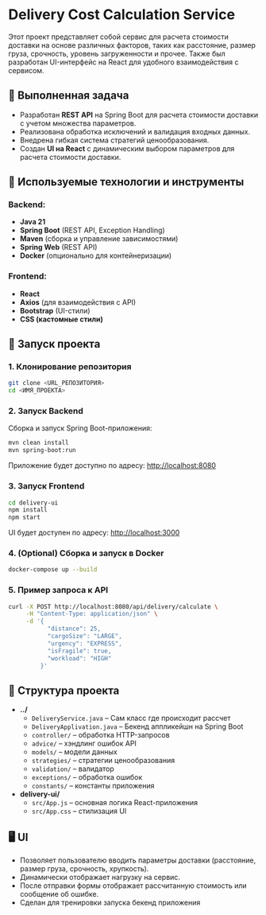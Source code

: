 # Delivery Cost Calculation Service

Этот проект представляет собой сервис для расчета стоимости доставки на основе различных факторов, таких как расстояние, размер груза, срочность, уровень загруженности и прочее. Также был разработан UI-интерфейс на React для удобного взаимодействия с сервисом.

## 📌 Выполненная задача
- Разработан **REST API** на Spring Boot для расчета стоимости доставки с учетом множества параметров.
- Реализована обработка исключений и валидация входных данных.
- Внедрена гибкая система стратегий ценообразования.
- Создан **UI на React** с динамическим выбором параметров для расчета стоимости доставки.

## 🔧 Используемые технологии и инструменты
### Backend:
- **Java 21**
- **Spring Boot** (REST API, Exception Handling)
- **Maven** (сборка и управление зависимостями)
- **Spring Web** (REST API)
- **Docker** (опционально для контейнеризации)

### Frontend:
- **React**
- **Axios** (для взаимодействия с API)
- **Bootstrap** (UI-стили)
- **CSS (кастомные стили)**

## 🚀 Запуск проекта

### 1. Клонирование репозитория
```sh
git clone <URL_РЕПОЗИТОРИЯ>
cd <ИМЯ_ПРОЕКТА>
```

### 2. Запуск Backend
Сборка и запуск Spring Boot-приложения:
```sh
mvn clean install
mvn spring-boot:run
```
Приложение будет доступно по адресу: [http://localhost:8080](http://localhost:8080)

### 3. Запуск Frontend
```sh
cd delivery-ui
npm install
npm start
```
UI будет доступен по адресу: [http://localhost:3000](http://localhost:3000)

### 4. (Optional) Сборка и запуск в Docker
```sh
docker-compose up --build
```

### 5. Пример запроса к API
```sh
curl -X POST http://localhost:8080/api/delivery/calculate \
     -H "Content-Type: application/json" \
     -d '{
           "distance": 25,
           "cargoSize": "LARGE",
           "urgency": "EXPRESS",
           "isFragile": true,
           "workload": "HIGH"
         }'
```

## 📂 Структура проекта
- **../**
    - `DeliveryService.java` – Сам класс где происходит рассчет 
    - `DeliveryApplivation.java` – Бекенд аппликейшн на Spring Boot
    - `controller/` – обработка HTTP-запросов
    - `advice/` – хэндлинг ошибок API
    - `models/` – модели данных
    - `strategies/` – стратегии ценообразования
    - `validation/` – валидатор
    - `exceptions/` – обработка ошибок
    - `constants/` – константы приложения
- **delivery-ui/**
    - `src/App.js` – основная логика React-приложения
    - `src/App.css` – стилизация UI

## 🖥️ UI
- Позволяет пользователю вводить параметры доставки (расстояние, размер груза, срочность, хрупкость).
- Динамически отображает нагрузку на сервис.
- После отправки формы отображает рассчитанную стоимость или сообщение об ошибке.
- Сделан для тренировки запуска бекенд приложения



